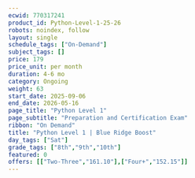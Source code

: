 ```yaml
---
ecwid: 770317241
product_id: Python-Level-1-25-26
robots: noindex, follow
layout: single
schedule_tags: ["On-Demand"]
subject_tags: []
price: 179
price_unit: per month
duration: 4-6 mo
category: Ongoing
weight: 63
start_date: 2025-09-06
end_date: 2026-05-16
page_title: "Python Level 1"
page_subtitle: "Preparation and Certification Exam"
ribbon: "On Demand"
title: "Python Level 1 | Blue Ridge Boost"
day_tags: ["Sat"]
grade_tags: ["8th","9th","10th"]
featured: 0
offers: [["Two-Three","161.10"],["Four+","152.15"]]
---
```

